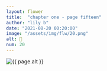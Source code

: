 ```yaml
---
layout: flower
title:  "chapter one - page fifteen"
author: "lily b"
date: "2021-08-20 00:20:00"
image: "/assets/img/flw/20.png"
alt: 🌼
num: 20
---
```


<picture>
    <source media="all and (orientation: landscape)" srcset="{{ site.baseurl }}{{ page.image }}">
    <img src="{{ site.baseurl }}{{ page.image }}" alt="{{ page.alt }}">
</picture>